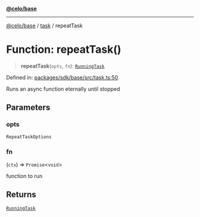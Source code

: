 [**@celo/base**](../../README.md)

***

[@celo/base](../../README.md) / [task](../README.md) / repeatTask

# Function: repeatTask()

> **repeatTask**(`opts`, `fn`): [`RunningTask`](../interfaces/RunningTask.md)

Defined in: [packages/sdk/base/src/task.ts:50](https://github.com/celo-org/developer-tooling/blob/master/packages/sdk/base/src/task.ts#L50)

Runs an async function eternally until stopped

## Parameters

### opts

`RepeatTaskOptions`

### fn

(`ctx`) => `Promise`\<`void`\>

function to run

## Returns

[`RunningTask`](../interfaces/RunningTask.md)
